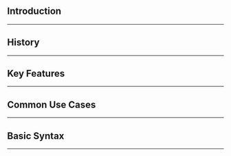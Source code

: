 

## Introduction
---

## History
---

## Key Features
---

## Common Use Cases
---

## Basic Syntax
---
